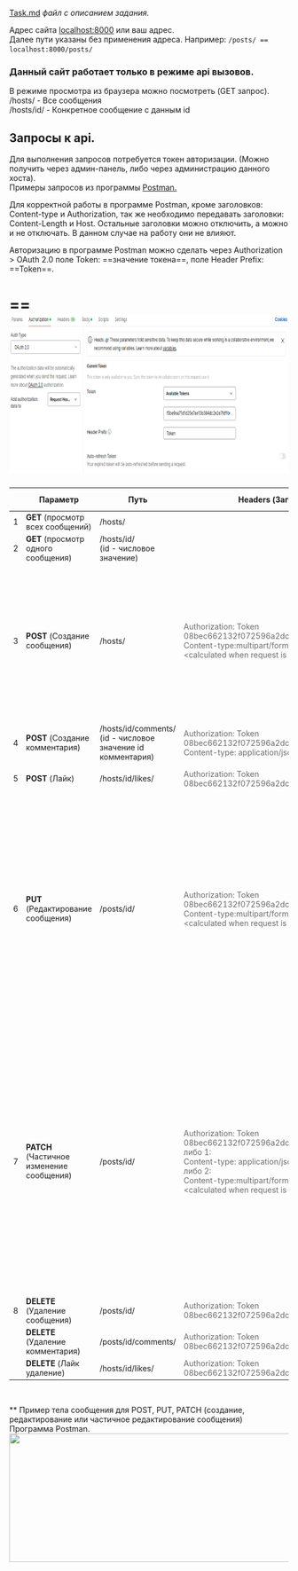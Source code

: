 [Task.md](./_resources/Task.md) *файл с описанием задания.*

  
Адрес сайта [localhost:8000](localhost:8000) или ваш адрес.  
Далее пути указаны без применения адреса. Например: `/posts/ == localhost:8000/posts/`

### Данный сайт работает только в режиме api вызовов.

В режиме просмотра из браузера можно посмотреть (GET запрос).  
/hosts/ - Все сообщения  
/hosts/id/ - Конкретное сообщение с данным id

## Запросы к api.

Для выполнения запросов потребуется токен авторизации. (Можно получить через админ-панель, либо через администрацию данного хоста).  
Примеры запросов из программы [Postman.](https://www.postman.com/ "Сайт программы Postman")

Для корректной работы в программе Postman, кроме заголовков: Content-type и Authorization, так же необходимо передавать заголовки: Content-Length и Host. Остальные заголовки можно отключить, а можно и не отключать. В данном случае на работу они не влияют.

Авторизацию в программе Postman можно сделать через Authorization > OAuth 2.0 поле Token: ==значение токена==, поле Header Prefix: ==Token==. 

==<img src="./_resources/auth.png" width="821" height="287">  
==

|     | Параметр | Путь | Headers (Заголовки) | Body (Тело сообшения) |
| --- | --- | --- | --- | --- |
| 1   | **GET** (просмотр всех сообщений) | /hosts/ |     |     |
| 2   | **GET** (просмотр одного сообщения) | /hosts/id/  <br>(id - числовое значение) |     |     |
| 3   | **POST** (Создание сообщения) | /hosts/ | <span style="color: #6b6b6b;">Authorization:</span> <span style="color: #6b6b6b;"><span style="color: #6b6b6b;">Token 08bec662132f072596a2dc0a43e2e3c7fa8de467  <br>Content-type:<span style="color: #6b6b6b;">multipart/form-data; boundary=&lt;calculated when request is sent&gt;</span></span></span> | form-data  <br>**key** text : **value** Текст сообщения  <br>**key** image : **value** Полный путь до файла изображения  <br>*\* url ссылки не работают, только локальный файл  <br>\*\* пример после таблицы* |
| 4   | **POST** (Создание комментария) | /hosts/id/comments/  <br>(id - числовое значение id комментария) | <span style="color: #6b6b6b;">Authorization:</span> <span style="color: #6b6b6b;"><span style="color: #6b6b6b;">Token 08bec662132f072596a2dc0a43e2e3c7fa8de467  <br>Content-type: application/json</span></span> | {  <br>    "text": "Текст комментария"  <br>} |
| 5   | **POST** (Лайк) | /hosts/id/likes/ | <span style="color: #6b6b6b;">Authorization:</span> <span style="color: #6b6b6b;"><span style="color: #6b6b6b;">Token 08bec662132f072596a2dc0a43e2e3c7fa8de467</span></span> |     |
| 6   | **PUT** (Редактирование сообщения) | /posts/id/ | <span style="color: #6b6b6b;"><span style="color: #6b6b6b;">Authorization:</span> <span style="color: #6b6b6b;"><span style="color: #6b6b6b;">Token 08bec662132f072596a2dc0a43e2e3c7fa8de467  <br>Content-type:<span style="color: #6b6b6b;">multipart/form-data; boundary=&lt;calculated when request is sent&gt;</span></span></span></span> | form-data  <br>**key** text : **value** Текст сообщения  <br>**key** image : **value** Полный путь до файла изображения  <br>*\* url ссылки не работают, только локальный файл  <br>\*\* пример после таблицы*   <br>*\*\*\* как в пункте 3 создание сообщения, только обращаемся к конкретному сообщению* |
| 7   | **PATCH** (Частичное изменение сообщения) | /posts/id/ | <span style="color: #6b6b6b;"><span style="color: #6b6b6b;">Authorization:</span> <span style="color: #6b6b6b;"><span style="color: #6b6b6b;">Token 08bec662132f072596a2dc0a43e2e3c7fa8de467  <br>либо 1:  <br>Content-type: application/json  <br>либо 2:  <br></span></span></span><span style="color: #6b6b6b;"><span style="color: #6b6b6b;"><span style="color: #6b6b6b;">Content-type:<span style="color: #6b6b6b;">multipart/form-data; boundary=&lt;calculated when request is sent&gt;</span></span></span></span> | {  <br>    "text": "Текст измененного сообщения"  <br>}  <br>Изменение текста сообщения  <br>\___\___\___\___\___\___\___\___\___\___\___\___\__  <br>form-data  <br>**key** image : **value** Полный путь до файла изображения  <br>Изменение изображения в сообщении  <br>*\* url ссылки не работают, только локальный файл  <br>\*\* пример после таблицы  <br>\*\*\* как в пункте 3 и 6  <br>* |
| 8   | **DELETE** (Удаление сообщения) | /posts/id/ | <span style="color: #6b6b6b;"><span style="color: #6b6b6b;">Authorization:</span> <span style="color: #6b6b6b;"><span style="color: #6b6b6b;">Token 08bec662132f072596a2dc0a43e2e3c7fa8de467</span></span></span> |     |
|     | **DELETE** (Удаление комментария) | /posts/id/comments/ | <span style="color: #6b6b6b;"><span style="color: #6b6b6b;">Authorization:</span> <span style="color: #6b6b6b;"><span style="color: #6b6b6b;">Token 08bec662132f072596a2dc0a43e2e3c7fa8de467</span></span></span> |     |
|     | **DELETE** (Лайк удаление) | /hosts/id/likes/ | <span style="color: #6b6b6b;">Authorization:</span> <span style="color: #6b6b6b;"><span style="color: #6b6b6b;">Token 08bec662132f072596a2dc0a43e2e3c7fa8de467</span></span> |     |

&nbsp;

\*\* Пример тела сообщения для POST, PUT, PATCH (создание, редактирование или частичное редактирование сообщения) Программа Postman.  
<img src="../_resources/body.png" width="904" height="232">
